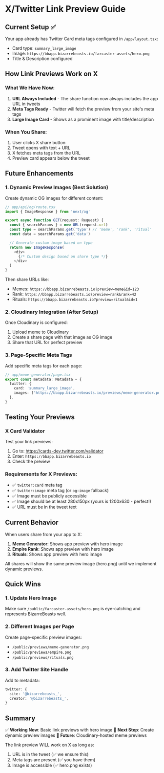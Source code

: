 # X/Twitter Link Preview Guide

## Current Setup ✅
Your app already has Twitter Card meta tags configured in `/app/layout.tsx`:
- Card type: `summary_large_image`
- Image: `https://bbapp.bizarrebeasts.io/farcaster-assets/hero.png`
- Title & Description configured

## How Link Previews Work on X

### What We Have Now:
1. **URL Always Included** - The share function now always includes the app URL in tweets
2. **Meta Tags Ready** - Twitter will fetch the preview from your site's meta tags
3. **Large Image Card** - Shows as a prominent image with title/description

### When You Share:
1. User clicks X share button
2. Tweet opens with text + URL
3. X fetches meta tags from the URL
4. Preview card appears below the tweet

## Future Enhancements

### 1. Dynamic Preview Images (Best Solution)
Create dynamic OG images for different content:

```typescript
// app/api/og/route.tsx
import { ImageResponse } from 'next/og'

export async function GET(request: Request) {
  const { searchParams } = new URL(request.url)
  const type = searchParams.get('type') // 'meme', 'rank', 'ritual'
  const data = searchParams.get('data')

  // Generate custom image based on type
  return new ImageResponse(
    <div>
      {/* Custom design based on share type */}
    </div>
  )
}
```

Then share URLs like:
- Memes: `https://bbapp.bizarrebeasts.io?preview=meme&id=123`
- Rank: `https://bbapp.bizarrebeasts.io?preview=rank&rank=42`
- Rituals: `https://bbapp.bizarrebeasts.io?preview=ritual&id=1`

### 2. Cloudinary Integration (After Setup)
Once Cloudinary is configured:
1. Upload meme to Cloudinary
2. Create a share page with that image as OG image
3. Share that URL for perfect preview

### 3. Page-Specific Meta Tags
Add specific meta tags for each page:

```typescript
// app/meme-generator/page.tsx
export const metadata: Metadata = {
  twitter: {
    card: 'summary_large_image',
    images: ['https://bbapp.bizarrebeasts.io/previews/meme-generator.png'],
  },
}
```

## Testing Your Previews

### X Card Validator
Test your link previews:
1. Go to: https://cards-dev.twitter.com/validator
2. Enter: `https://bbapp.bizarrebeasts.io`
3. Check the preview

### Requirements for X Previews:
- ✅ `twitter:card` meta tag
- ✅ `twitter:image` meta tag (or `og:image` fallback)
- ✅ Image must be publicly accessible
- ✅ Image should be at least 280x150px (yours is 1200x630 - perfect!)
- ✅ URL must be in the tweet text

## Current Behavior

When users share from your app to X:
1. **Meme Generator**: Shows app preview with hero image
2. **Empire Rank**: Shows app preview with hero image
3. **Rituals**: Shows app preview with hero image

All shares will show the same preview image (hero.png) until we implement dynamic previews.

## Quick Wins

### 1. Update Hero Image
Make sure `/public/farcaster-assets/hero.png` is eye-catching and represents BizarreBeasts well.

### 2. Different Images per Page
Create page-specific preview images:
- `/public/previews/meme-generator.png`
- `/public/previews/empire.png`
- `/public/previews/rituals.png`

### 3. Add Twitter Site Handle
Add to metadata:
```typescript
twitter: {
  site: '@bizarrebeasts_',
  creator: '@bizarrebeasts_',
}
```

## Summary

✅ **Working Now**: Basic link previews with hero image
🔄 **Next Step**: Create dynamic preview images
🚀 **Future**: Cloudinary-hosted meme previews

The link preview WILL work on X as long as:
1. URL is in the tweet (✅ we ensure this)
2. Meta tags are present (✅ you have them)
3. Image is accessible (✅ hero.png exists)